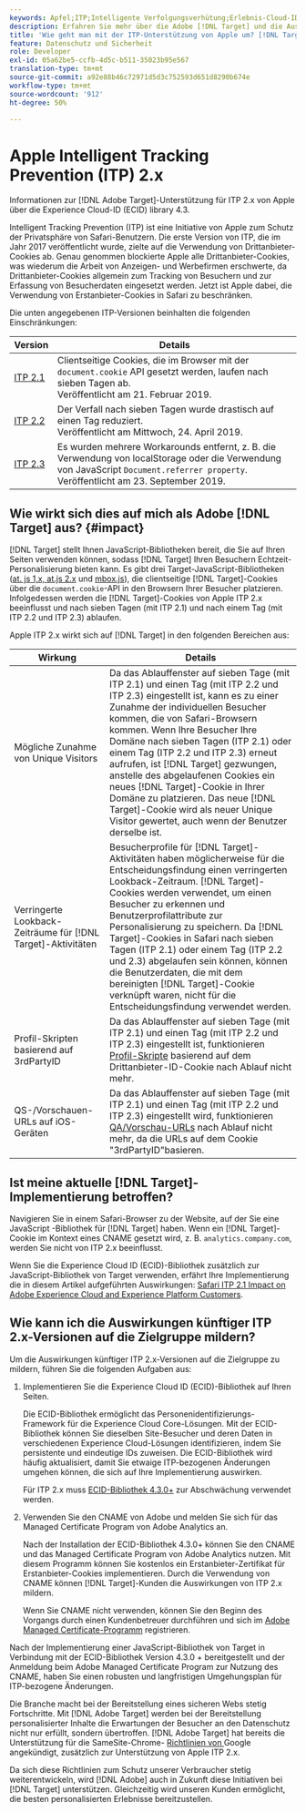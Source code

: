 ```yaml
---
keywords: Apfel;ITP;Intelligente Verfolgungsverhütung;Erlebnis-Cloud-ID;ecid
description: Erfahren Sie mehr über die Adobe [!DNL Target] und die Auswirkungen der Initiative "Intelligente Verfolgung - Prävention"(ITP) von Apple, mit der die Privatsphäre von Safari-Benutzern geschützt werden soll.
title: 'Wie geht man mit der ITP-Unterstützung von Apple um? [!DNL Target] '
feature: Datenschutz und Sicherheit
role: Developer
exl-id: 05a62be5-ccfb-4d5c-b511-35023b95e567
translation-type: tm+mt
source-git-commit: a92e88b46c72971d5d3c752593d651d8290b674e
workflow-type: tm+mt
source-wordcount: '912'
ht-degree: 50%

---
```


# Apple Intelligent Tracking Prevention (ITP) 2.x

Informationen zur [!DNL Adobe Target]-Unterstützung für ITP 2.x von Apple über die Experience Cloud-ID (ECID) library 4.3.

Intelligent Tracking Prevention (ITP) ist eine Initiative von Apple zum Schutz der Privatsphäre von Safari-Benutzern. Die erste Version von ITP, die im Jahr 2017 veröffentlicht wurde, zielte auf die Verwendung von Drittanbieter-Cookies ab. Genau genommen blockierte Apple alle Drittanbieter-Cookies, was wiederum die Arbeit von Anzeigen- und Werbefirmen erschwerte, da Drittanbieter-Cookies allgemein zum Tracking von Besuchern und zur Erfassung von Besucherdaten eingesetzt werden. Jetzt ist Apple dabei, die Verwendung von Erstanbieter-Cookies in Safari zu beschränken.

Die unten angegebenen ITP-Versionen beinhalten die folgenden Einschränkungen:

| Version | Details |
| --- | --- |
| [ITP 2.1](https://webkit.org/blog/8613/intelligent-tracking-prevention-2-1/) | Clientseitige Cookies, die im Browser mit der `document.cookie` API gesetzt werden, laufen nach sieben Tagen ab.<br>Veröffentlicht am 21. Februar 2019. |
| [ITP 2.2](https://webkit.org/blog/8828/intelligent-tracking-prevention-2-2/) | Der Verfall nach sieben Tagen wurde drastisch auf einen Tag reduziert.<br>Veröffentlicht am Mittwoch, 24. April 2019. |
| [ITP 2.3](https://webkit.org/blog/9521/intelligent-tracking-prevention-2-3/) | Es wurden mehrere Workarounds entfernt, z. B. die Verwendung von localStorage oder die Verwendung von JavaScript `Document.referrer property`.<br>Veröffentlicht am 23. September 2019. |

## Wie wirkt sich dies auf mich als Adobe [!DNL Target] aus? {#impact}

[!DNL Target] stellt Ihnen JavaScript-Bibliotheken bereit, die Sie auf Ihren Seiten verwenden können, sodass [!DNL Target] Ihren Besuchern Echtzeit-Personalisierung bieten kann. Es gibt drei Target-JavaScript-Bibliotheken ([at. js 1,x, at.js 2.x](/help/c-implementing-target/c-implementing-target-for-client-side-web/c-how-atjs-works/how-atjs-works.md) und [mbox.js](/help/c-implementing-target/c-implementing-target-for-client-side-web/t-mbox-download/mbox-download.md)), die clientseitige [!DNL Target]-Cookies über die `document.cookie`-API in den Browsern Ihrer Besucher platzieren. Infolgedessen werden die [!DNL Target]-Cookies von Apple ITP 2.x beeinflusst und nach sieben Tagen (mit ITP 2.1) und nach einem Tag (mit ITP 2.2 und ITP 2.3) ablaufen.

Apple ITP 2.x wirkt sich auf [!DNL Target] in den folgenden Bereichen aus:

| Wirkung | Details |
| --- | --- |
| Mögliche Zunahme von Unique Visitors | Da das Ablauffenster auf sieben Tage (mit ITP 2.1) und einen Tag (mit ITP 2.2 und ITP 2.3) eingestellt ist, kann es zu einer Zunahme der individuellen Besucher kommen, die von Safari-Browsern kommen. Wenn Ihre Besucher Ihre Domäne nach sieben Tagen (ITP 2.1) oder einem Tag (ITP 2.2 und ITP 2.3) erneut aufrufen, ist [!DNL Target] gezwungen, anstelle des abgelaufenen Cookies ein neues [!DNL Target]-Cookie in Ihrer Domäne zu platzieren. Das neue [!DNL Target]-Cookie wird als neuer Unique Visitor gewertet, auch wenn der Benutzer derselbe ist. |
| Verringerte Lookback-Zeiträume für [!DNL Target]-Aktivitäten | Besucherprofile für [!DNL Target]-Aktivitäten haben möglicherweise für die Entscheidungsfindung einen verringerten Lookback-Zeitraum. [!DNL Target]-Cookies werden verwendet, um einen Besucher zu erkennen und Benutzerprofilattribute zur Personalisierung zu speichern. Da [!DNL Target]-Cookies in Safari nach sieben Tagen (ITP 2.1) oder einem Tag (ITP 2.2 und 2.3) abgelaufen sein können, können die Benutzerdaten, die mit dem bereinigten [!DNL Target]-Cookie verknüpft waren, nicht für die Entscheidungsfindung verwendet werden. |
| Profil-Skripten basierend auf 3rdPartyID | Da das Ablauffenster auf sieben Tage (mit ITP 2.1) und einen Tag (mit ITP 2.2 und ITP 2.3) eingestellt ist, funktionieren [Profil-Skripte](/help/c-target/c-visitor-profile/profile-parameters.md) basierend auf dem Drittanbieter-ID-Cookie nach Ablauf nicht mehr. |
| QS-/Vorschauen-URLs auf iOS-Geräten | Da das Ablauffenster auf sieben Tage (mit ITP 2.1) und einen Tag (mit ITP 2.2 und ITP 2.3) eingestellt wird, funktionieren [QA/Vorschau-URLs](/help/c-activities/c-activity-qa/activity-qa.md) nach Ablauf nicht mehr, da die URLs auf dem Cookie &quot;3rdPartyID&quot;basieren. |

## Ist meine aktuelle [!DNL Target]-Implementierung betroffen?

Navigieren Sie in einem Safari-Browser zu der Website, auf der Sie eine JavaScript -Bibliothek für [!DNL Target] haben. Wenn ein [!DNL Target]-Cookie im Kontext eines CNAME gesetzt wird, z. B. `analytics.company.com`, werden Sie nicht von ITP 2.x beeinflusst.

Wenn Sie die Experience Cloud ID (ECID)-Bibliothek zusätzlich zur JavaScript-Bibliothek von Target verwenden, erfährt Ihre Implementierung die in diesem Artikel aufgeführten Auswirkungen: [Safari ITP 2.1 Impact on Adobe Experience Cloud and Experience Platform Customers](https://medium.com/adobetech/safari-itp-2-1-impact-on-adobe-experience-cloud-customers-9439cecb55ac).

## Wie kann ich die Auswirkungen künftiger ITP 2.x-Versionen auf die Zielgruppe mildern?

Um die Auswirkungen künftiger ITP 2.x-Versionen auf die Zielgruppe zu mildern, führen Sie die folgenden Aufgaben aus:

1. Implementieren Sie die Experience Cloud ID (ECID)-Bibliothek auf Ihren Seiten.

   Die ECID-Bibliothek ermöglicht das Personenidentifizierungs-Framework für die Experience Cloud Core-Lösungen. Mit der ECID-Bibliothek können Sie dieselben Site-Besucher und deren Daten in verschiedenen Experience Cloud-Lösungen identifizieren, indem Sie persistente und eindeutige IDs zuweisen. Die ECID-Bibliothek wird häufig aktualisiert, damit Sie etwaige ITP-bezogenen Änderungen umgehen können, die sich auf Ihre Implementierung auswirken.

   Für ITP 2.x muss [ECID-Bibliothek 4.3.0+](https://experienceleague.adobe.com/docs/id-service/using/release-notes/release-notes.html) zur Abschwächung verwendet werden.

1. Verwenden Sie den CNAME von Adobe und melden Sie sich für das Managed Certificate Program von Adobe Analytics an.

   Nach der Installation der ECID-Bibliothek 4.3.0+ können Sie den CNAME und das Managed Certificate Program von Adobe Analytics nutzen. Mit diesem Programm können Sie kostenlos ein Erstanbieter-Zertifikat für Erstanbieter-Cookies implementieren. Durch die Verwendung von CNAME können [!DNL Target]-Kunden die Auswirkungen von ITP 2.x mildern.

   Wenn Sie CNAME nicht verwenden, können Sie den Beginn des Vorgangs durch einen Kundenbetreuer durchführen und sich im [Adobe Managed Certificate-Programm](https://experienceleague.adobe.com/docs/core-services/interface/ec-cookies/cookies-first-party.html#adobe-managed-certificate-program) registrieren.

Nach der Implementierung einer JavaScript-Bibliothek von Target in Verbindung mit der ECID-Bibliothek Version 4.3.0 + bereitgestellt und der Anmeldung beim Adobe Managed Certificate Program zur Nutzung des CNAME, haben Sie einen robusten und langfristigen Umgehungsplan für ITP-bezogene Änderungen.

Die Branche macht bei der Bereitstellung eines sicheren Webs stetig Fortschritte. Mit [!DNL Adobe Target] werden bei der Bereitstellung personalisierter Inhalte die Erwartungen der Besucher an den Datenschutz nicht nur erfüllt, sondern übertroffen. [!DNL Adobe Target] hat bereits die Unterstützung für die SameSite-Chrome- [Richtlinien von ](/help/c-implementing-target/c-considerations-before-you-implement-target/c-privacy/google-chrome-samesite-cookie-policies.md) Google angekündigt, zusätzlich zur Unterstützung von Apple ITP 2.x.

Da sich diese Richtlinien zum Schutz unserer Verbraucher stetig weiterentwickeln, wird [!DNL Adobe] auch in Zukunft diese Initiativen bei [!DNL Target] unterstützen. Gleichzeitig wird unseren Kunden ermöglicht, die besten personalisierten Erlebnisse bereitzustellen.
